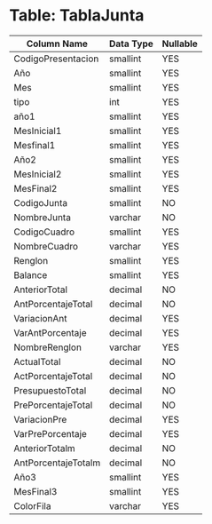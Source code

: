 # Table: TablaJunta

| Column Name | Data Type | Nullable |
|-------------|-----------|----------|
| CodigoPresentacion | smallint | YES |
| Año | smallint | YES |
| Mes | smallint | YES |
| tipo | int | YES |
| año1 | smallint | YES |
| MesInicial1 | smallint | YES |
| Mesfinal1 | smallint | YES |
| Año2 | smallint | YES |
| MesInicial2 | smallint | YES |
| MesFinal2 | smallint | YES |
| CodigoJunta | smallint | NO |
| NombreJunta | varchar | NO |
| CodigoCuadro | smallint | YES |
| NombreCuadro | varchar | YES |
| Renglon | smallint | YES |
| Balance | smallint | YES |
| AnteriorTotal | decimal | NO |
| AntPorcentajeTotal | decimal | NO |
| VariacionAnt | decimal | YES |
| VarAntPorcentaje | decimal | YES |
| NombreRenglon | varchar | YES |
| ActualTotal | decimal | NO |
| ActPorcentajeTotal | decimal | NO |
| PresupuestoTotal | decimal | NO |
| PrePorcentajeTotal | decimal | NO |
| VariacionPre | decimal | YES |
| VarPrePorcentaje | decimal | YES |
| AnteriorTotalm | decimal | NO |
| AntPorcentajeTotalm | decimal | NO |
| Año3 | smallint | YES |
| MesFinal3 | smallint | YES |
| ColorFila | varchar | YES |
